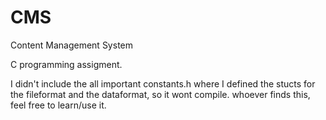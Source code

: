 # CMS
Content Management System

C programming assigment.

I didn't include the all important constants.h where I defined the stucts for the fileformat and the dataformat, so it wont compile. whoever finds this, feel free to learn/use it.
